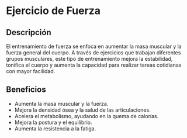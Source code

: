# Ejercicio de Fuerza

## Descripción
El entrenamiento de fuerza se enfoca en aumentar la masa muscular y la fuerza general del cuerpo. A través de ejercicios que trabajan diferentes grupos musculares, este tipo de entrenamiento mejora la estabilidad, tonifica el cuerpo y aumenta la capacidad para realizar tareas cotidianas con mayor facilidad.

## Beneficios
- Aumenta la masa muscular y la fuerza.
- Mejora la densidad ósea y la salud de las articulaciones.
- Acelera el metabolismo, ayudando en la quema de calorías.
- Mejora la postura y el equilibrio.
- Aumenta la resistencia a la fatiga.




























